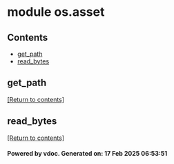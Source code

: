 # module os.asset


## Contents
- [get_path](#get_path)
- [read_bytes](#read_bytes)

## get_path
[[Return to contents]](#Contents)

## read_bytes
[[Return to contents]](#Contents)

#### Powered by vdoc. Generated on: 17 Feb 2025 06:53:51
